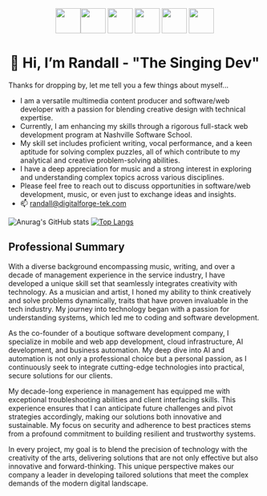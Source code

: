 <div align="center">
<img height="50" margin-inline="10px" src="https://cdn4.iconfinder.com/data/icons/logos-and-brands/512/267_Python_logo-1024.png"/><img height="50" src="https://cdn2.iconfinder.com/data/icons/designer-skills/128/code-programming-javascript-software-develop-command-language-1024.png"/>
<img height="50" src="https://cdn0.iconfinder.com/data/icons/logos-brands-in-colors/128/react_color-1024.png"/>
<img height="50" src="https://cdn0.iconfinder.com/data/icons/file-format-database-j-fill/64/database_file_document-56-1024.png"/>
<img height="50" src="https://cdn1.iconfinder.com/data/icons/logotypes/32/badge-html-5-1024.png"/>
<img height="50" src="https://cdn1.iconfinder.com/data/icons/logotypes/32/badge-css-3-512.png"/>
</div>
<h1 align="center">👋 Hi, I’m Randall - "The Singing Dev"</h1>
Thanks for dropping by, let me tell you a few things about myself...

- I am a versatile multimedia content producer and software/web developer with a passion for blending creative design with technical expertise.
- Currently, I am enhancing my skills through a rigorous full-stack web development program at Nashville Software School.
- My skill set includes proficient writing, vocal performance, and a keen aptitude for solving complex puzzles, all of which contribute to my analytical and creative problem-solving abilities.
- I have a deep appreciation for music and a strong interest in exploring and understanding complex topics across various disciplines.
- Please feel free to reach out to discuss opportunities in software/web development, music, or even just to exchange ideas and insights.
- 📫 randall@digitalforge-tek.com



![Anurag's GitHub stats](https://github-readme-stats.vercel.app/api?username=devdevvy&show_icons=true&theme=cobalt&hide=stars,issues)
[![Top Langs](https://github-readme-stats.vercel.app/api/top-langs/?username=devdevvy&layout=compact&theme=cobalt)](https://github.com/devdevvy/github-readme-stats)



## Professional Summary

With a diverse background encompassing music, writing, and over a decade of management experience in the service industry, I have developed a unique skill set that seamlessly integrates creativity with technology. As a musician and artist, I honed my ability to think creatively and solve problems dynamically, traits that have proven invaluable in the tech industry. My journey into technology began with a passion for understanding systems, which led me to coding and software development.

As the co-founder of a boutique software development company, I specialize in mobile and web app development, cloud infrastructure, AI development, and business automation. My deep dive into AI and automation is not only a professional choice but a personal passion, as I continuously seek to integrate cutting-edge technologies into practical, secure solutions for our clients.

My decade-long experience in management has equipped me with exceptional troubleshooting abilities and client interfacing skills. This experience ensures that I can anticipate future challenges and pivot strategies accordingly, making our solutions both innovative and sustainable. My focus on security and adherence to best practices stems from a profound commitment to building resilient and trustworthy systems.

In every project, my goal is to blend the precision of technology with the creativity of the arts, delivering solutions that are not only effective but also innovative and forward-thinking. This unique perspective makes our company a leader in developing tailored solutions that meet the complex demands of the modern digital landscape.


